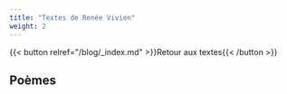 ```yaml
---
title: "Textes de Renée Vivien"
weight: 2
---
```


{{< button relref="/blog/_index.md" >}}Retour aux textes{{< /button >}}

## Poèmes

